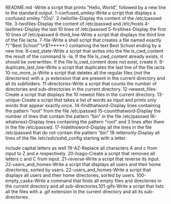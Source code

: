 README.md -Write a script that prints “Hello, World”, followed by a new line to the standard output.
1-confused_smiley-Write a script that displays a confused smiley "(Ôo)'.
2-hellofile-Display the content of the /etc/passwd file.
3-twofiles-Display the content of /etc/passwd and /etc/hosts
4-lastlines-Display the last 10 lines of /etc/passwd
5-firstlines-Display the first 10 lines of /etc/passwd
6-third_line-Write a script that displays the third line of the file iacta.
7-file-Write a shell script that creates a file named exactly \*\\'"Best School"\'\\*$\?\*\*\*\*\*:) containing the text Best School ending by a new line.
8-cwd_state-Write a script that writes into the file ls_cwd_content the result of the command ls -la. If the file ls_cwd_content already exists, it should be overwritten. If the file ls_cwd_content does not exist, create it.
9-duplicate_last_line-Write a script that duplicates the last line of the file iacta
10-no_more_js-Write a script that deletes all the regular files (not the directories) with a .js extension that are present in the current directory and all its subfolders.
11-directories-Write a script that counts the number of directories and sub-directories in the current directory.
12-newest_files-Create a script that displays the 10 newest files in the current directory.
13-unique-Create a script that takes a list of words as input and prints only words that appear exactly once.
14-findthatword-Display lines containing the pattern “root” from the file /etc/passwd
15-countthatword-Display the number of lines that contain the pattern “bin” in the file /etc/passwd
16-whatsnext-Display lines containing the pattern “root” and 3 lines after them in the file /etc/passwd.
17-hidethisword-Display all the lines in the file /etc/passwd that do not contain the pattern “bin”
18-letteronly-Display all lines of the file /etc/ssh/sshd_config starting with a letter.



include capital letters as well
19-AZ-Replace all characters A and c from input to Z and e respectively.
20-hiago-Create a script that removes all letters c and C from input.
21-reverse-Write a script that reverse its input.
22-users_and_homes-Write a script that displays all users and their home directories, sorted by users.
22-users_and_homes-Write a script that displays all users and their home directories, sorted by users.
100-empty_casks-Write a command that finds all empty files and directories in the current directory and all sub-directories.101-gifs-Write a script that lists all the files with a .gif extension in the current directory and all its sub-directories.
